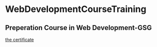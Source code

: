 # WebDevelopmentCourseTraining


## Preperation Course in Web Development-GSG


[the certificate]()
